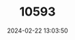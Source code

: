 ---
title: "10593"
category: "Hylomyscus aeta"
draft: false
date: 2024-02-22 13:03:50
languages:
  English: ["Beaded Hylomyscus", "Beaded Wood Mouse"]
---